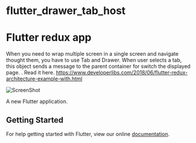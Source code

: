 # flutter_drawer_tab_host

# Flutter redux app

When you need to wrap multiple screen in a single screen and navigate thought them, you have to use Tab and Drawer. When user selects a tab, this object sends a message to the parent container for switch the displayed page. . Read it here. https://www.developerlibs.com/2018/06/flutter-redux-architecture-example-with.html

![ScreenShot](https://github.com/developerlibs/FlutterExamples/blob/master/flutter_drawer_tab_host/screen/project_demo.gif)



A new Flutter application.

## Getting Started

For help getting started with Flutter, view our online
[documentation](https://flutter.io/).
